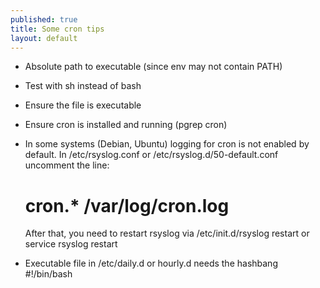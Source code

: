 ```yaml
---
published: true
title: Some cron tips
layout: default
---
```

* Absolute path to executable (since env may not contain PATH)
* Test with sh instead of bash
* Ensure the file is executable
* Ensure cron is installed and running (pgrep cron)
* In some systems (Debian, Ubuntu) logging for cron is not enabled by default. In /etc/rsyslog.conf or /etc/rsyslog.d/50-default.conf uncomment the line:

	# cron.*                          /var/log/cron.log

  After that, you need to restart rsyslog via
	/etc/init.d/rsyslog restart
  or
	service rsyslog restart
* Executable file in /etc/daily.d or hourly.d needs the hashbang #!/bin/bash
